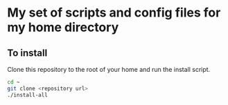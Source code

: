 # My set of scripts and config files for my home directory

## To install

Clone this repository to the root of your home and run the install script.
```bash
cd ~
git clone <repository url>
./install-all
```
